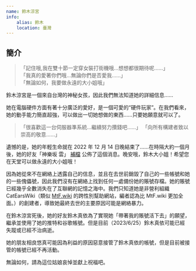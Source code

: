 ```yaml
---
name: 鈴木涼宮
info:
    alias: 鈴木
    location: 臺灣
---
```


## 簡介

> 「記住哦,我在雙十節一定穿女裝打街機哦…想想都很期待呢……」  
> 「我真的愛著你們哦…無論你們是否愛我……」  
> 「無論如何，我要做永遠的大小姐哦」

鈴木涼宮是一個來自台灣的神秘女孩，因此我們無法知道她的詳細信息……

她在電腦硬件方面有著十分廣泛的愛好，是一個可愛的“硬件玩家”。在我們看來，她的動手能力簡直超強，可以做出一切她想做的東西……只要她願意就可以了。

> 「很喜歡這一台伺服器準系統…繼續努力攢錢吧……」
> 「向所有構建者致以崇高的敬意……」

遺憾的是，她的年輕生命就在 2022 年 12 月 14 日晚結束了……在時隔大約一個月後，她的好友「神樂坂 雲」 [補檔](https://twitter.com/NaiXi2233/status/1672848353363902469) 公佈了這個消息。晚安哦，鈴木大小姐！希望您在天堂可以做永遠的大小姐哦！

因為她從來不在網絡上透露自己的信息，並且在去世前銷毀了自己的一些帳號和她的一些傀儡號，因此我們沒有在網絡上找到任何一處備份她的賬號存檔。她的賬號已經幾乎全數消失在了互聯網的記憶之海中。我們只知道她是非營利組織 CatEarsWiki（類似 [MtF.wiki](https://mtf.wiki) 的跨性別幫助網站，編者認為比 MtF.wiki 更加全面。）的創建者，導致她最終去世的主要原因可能是網絡暴力。

在鈴木涼宮死後，她的好友鈴木真依為了實現她「帶著我的賬號活下去」的願望，繼承並使用了她的推特和谷歌帳號。但是目前（2023/6/25）鈴木真依可能已經失蹤或已經不治病逝。

她的朋友相良悠真可能因為利益的原因惡意接管了鈴木真依的帳號，但是目前被接管的帳號已經不再活動。

無論如何，請為這位姑娘哀悼並獻上祝福吧。
